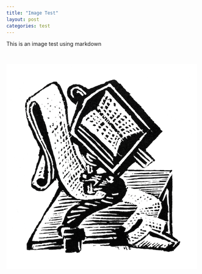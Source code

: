```yaml
---
title: "Image Test"
layout: post
categories: test
---
```


This is an image test using markdown

&nbsp;

<img src='assets/images/lectern-web.png' alt='lectern' />